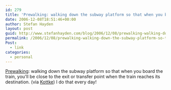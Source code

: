 ```yaml
---
id: 279
title: 'Prewalking: walking down the subway platform so that when you board the train, you&#8217;ll be close to the exit or transfer point when the train reaches its destination.'
date: 2006-12-08T18:51:46+00:00
author: Stefan Hayden
layout: post
guid: http://www.stefanhayden.com/blog/2006/12/08/prewalking-walking-down-the-subway-platform-so-that-when-you-board-the-train-youll-be-close-to-the-exit-or-transfer-point-when-the-train-reaches-its-destination/
permalink: /2006/12/08/prewalking-walking-down-the-subway-platform-so-that-when-you-board-the-train-youll-be-close-to-the-exit-or-transfer-point-when-the-train-reaches-its-destination/
Post:
  - link
categories:
  - personal
---
```

<p><a href="http://www.urbandictionary.com/define.php?term=prewalking">Prewalking</a>: walking down the subway platform so that when you board the train, you'll be close to the exit or transfer point when the train reaches its destination. (via <a href="http://www.kottke.org">Kottke</a>) I do that every day!
</p>

